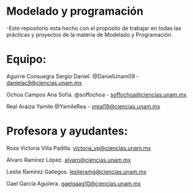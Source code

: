 # Modelado y programación
-Este repositorio esta hecho con el propósito de trabajar en todas las prácticas y proyectos de la materia de Modelado y Programación.

# Equipo:
Aguirre Consuegra Sergio Daniel. @DanielUnam09 - <danielac9@ciencias.unam.mx>

Ochoa Campos Ana Sofía. @soffochoa - <soffochoa@ciencias.unam.mx>

Real Araiza Yamile @YamileRea - <yreal19@ciencias.unam.mx>

# Profesora y ayudantes:
Rosa Victoria Villa Padilla. <victoria_vp@ciencias.unam.mx>

Alvaro Ramírez López. <alvaro@ciencias.unam.mx>

Leslie Ramírez Gallegos. <leslieramg@ciencias.unam.mx>

Gael García Aguilera. <gaelgaag10@ciencias.unam.mx>

